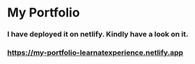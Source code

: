 # My Portfolio

### I have deployed it on netlify. Kindly have a look on it.

### https://my-portfolio-learnatexperience.netlify.app

